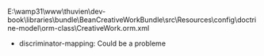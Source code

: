 E:\wamp31\www\thuvien\dev-book\libraries\bundle\BeanCreativeWorkBundle\src\Resources\config\doctrine-model\orm-class\CreativeWork.orm.xml
- discriminator-mapping: Could be a probleme